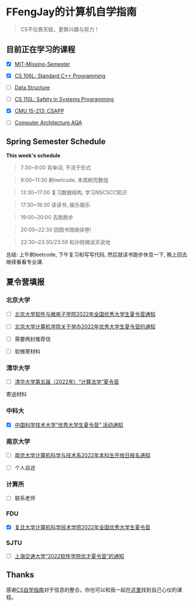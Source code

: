 # FFengJay的计算机自学指南

> CS不仅靠天赋，更靠兴趣与努力！

## 目前正在学习的课程

- [x] [MIT-Missing-Semester](https://missing.csail.mit.edu/)

- [x] [CS 106L: Standard C++ Programming](http://web.stanford.edu/class/cs106l/)

- [ ] [Data Structure](https://github.com/yingxiangyu/data_structure)

- [ ] [CS 110L: Safety in Systems Programming](https://reberhardt.com/cs110l/spring-2020/)

- [x] [CMU 15-213: CSAPP](http://csapp.cs.cmu.edu/)

- [ ] [Computer Architecture AQA](https://www.ituring.com.cn/book/2632) 



## Spring Semester Schedule

**This week's schedule**

> 7:30~9:00  背单词, 不流于形式

> 9:00~11:30 刷leetcode, 本周刷完数组

> 13:30~17:00 复习数据结构, 学习NSCSCC知识

> 17:30~18:30 读读书, 娱乐娱乐

> 19:00~20:00 去跑跑步

> 20:00~22:30 回图书馆继续卷!

> 22:30~23:30/23:59 和孙晓楠谈天说地

总结: 上午刷leetcode, 下午复习和写写代码, 然后就读书跑步休息一下, 晚上回去继续看看专业课. 

## 夏令营填报

### 北京大学

- [ ] [北京大学软件与微电子学院2022年全国优秀大学生夏令营通知](http://www.ss.pku.edu.cn/index.php/admission/admnotice/4334-2022年北京大学软件与微电子学院优秀大学生夏令营通知)

- [ ] [北京大学计算机学院关于举办2022年优秀大学生夏令营的通知](https://cs.pku.edu.cn/info/1023/3442.htm)

- [ ] 需要两封推荐信

- [ ] 软微寄材料

### 清华大学

- [ ]  [清华大学第五届（2022年）“计算法学”夏令营](https://www.law.tsinghua.edu.cn/info/1135/13185.htm)

寄送材料

### 中科大

- [x] [中国科学技术大学“优秀大学生夏令营” 活动通知](https://mp.weixin.qq.com/s?__biz=MzA5OTQ4MzAzMg==&mid=2650083353&idx=1&sn=1db1bed8ee834f726a53e97acd64ce4c)

### 南京大学

- [ ] [南京大学计算机科学与技术系2022年本科生开放日报名通知](https://cs.nju.edu.cn/b0/eb/c1654a569579/page.htm)

- [ ] 个人自述

### 计算所

- [ ] 联系老师

### FDU

- [x] [复旦大学计算机科学技术学院2022年全国优秀大学生夏令营](https://cs.fudan.edu.cn/bf/99/c24257a442265/page.htm)

### SJTU

- [ ] [上海交通大学“2022软件学院优才夏令营”的通知](http://www.se.sjtu.edu.cn/notice/noticedetail.aspx?id=21216)

## Thanks

感谢[CS自学指南](https://github.com/PKUFlyingPig/cs-self-learning)对于信息的整合。你也可以和我一起在[这里](https://csdiy.wiki/)找到自己心仪的课程。

